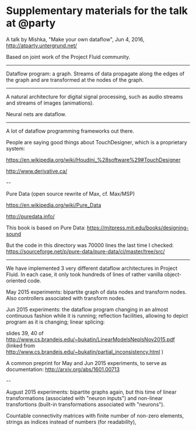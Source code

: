 Supplementary materials for the talk at @party
==============================================

A talk by Mishka, "Make your own dataflow",
Jun 4, 2016, http://atparty.untergrund.net/

Based on joint work of the Project Fluid community.

---

Dataflow program: a graph. Streams of data propagate
along the edges of the graph and are transformed
at the nodes of the graph.

---

A natural architecture for digital signal processing,
such as audio streams and streams of images (animations).

Neural nets are dataflow.

---

A lot of dataflow programming frameworks out there.

People are saying good things about TouchDesigner,
which is a proprietary system:

https://en.wikipedia.org/wiki/Houdini_%28software%29#TouchDesigner

http://www.derivative.ca/

--

Pure Data (open source rewrite of Max, cf. Max/MSP)


https://en.wikipedia.org/wiki/Pure_Data


http://puredata.info/


This book is based on Pure Data:
https://mitpress.mit.edu/books/designing-sound


But the code in this directory was 70000 lines the last time I checked:
https://sourceforge.net/p/pure-data/pure-data/ci/master/tree/src/ 


---

We have implemented 3 very different dataflow architectures in
Project Fluid. In each case, it only took hundreds of lines
of rather vanilla object-oriented code.

May 2015 experiments: bipartite graph of data nodes and transform nodes.
Also controllers associated with transform nodes.

Jun 2015 experiments: the dataflow program changing in an almost
continuous fashion while it is running; reflection facilities,
allowing to depict program as it is changing; linear splicing:

slides 39, 40 of http://www.cs.brandeis.edu/~bukatin/LinearModelsNeplsNov2015.pdf
(linked from http://www.cs.brandeis.edu/~bukatin/partial_inconsistency.html )


A common preprint for May and Jun 2015 experiments, to serve as documentation: http://arxiv.org/abs/1601.00713

--

August 2015 experiments: bipartite graphs again, but this time of
linear transformations (associated with "neuron inputs") and
non-linear transfortions (built-in transformations associated with "neurons").

Countable connectivity matrices with finite number of non-zero
elements, strings as indices instead of numbers (for readability),



